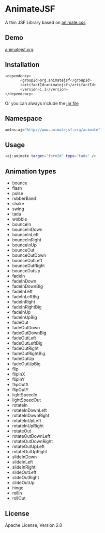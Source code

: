 AnimateJSF
=========

A thin JSF Library based on [animate.css]

Demo
-----------
[animatejsf.org]

Installation
--------------

```sh
<dependency>
       <groupId>org.animatejsf</groupId>
       <artifactId>animatejsf</artifactId>
       <version>1.1</version>
</dependency>
```
Or you can always include the [jar file]

Namespace
--------------
```sh
xmlns:aj="http://www.animatejsf.org/animate"
```

Usage
--------------
```sh
<aj:animate target="formId" type="tada" />
```
Animation types
-----------
* bounce
* flash
* pulse
* rubberBand
* shake
* swing
* tada
* wobble
* bounceIn
* bounceInDown
* bounceInLeft
* bounceInRight
* bounceInUp
* bounceOut
* bounceOutDown
* bounceOutLeft
* bounceOutRight
* bounceOutUp
* fadeIn
* fadeInDown
* fadeInDownBig
* fadeInLeft
* fadeInLeftBig
* fadeInRight
* fadeInRightBig
* fadeInUp
* fadeInUpBig
* fadeOut
* fadeOutDown
* fadeOutDownBig
* fadeOutLeft
* fadeOutLeftBig
* fadeOutRight
* fadeOutRightBig
* fadeOutUp
* fadeOutUpBig
* flip
* flipInX
* flipInY
* flipOutX
* flipOutY
* lightSpeedIn
* lightSpeedOut
* rotateIn
* rotateInDownLeft
* rotateInDownRight
* rotateInUpLeft
* rotateInUpRight
* rotateOut
* rotateOutDownLeft
* rotateOutDownRight
* rotateOutUpLeft
* rotateOutUpRight
* slideInDown
* slideInLeft
* slideInRight
* slideOutLeft
* slideOutRight
* slideOutUp
* hinge
* rollIn
* rollOut


License
----

Apache License, Version 2.0



[animate.css]:http://daneden.github.io/animate.css/
[animatejsf.org]:http://animatejsf.org
[jar file]:https://oss.sonatype.org/content/repositories/releases/org/animatejsf/animatejsf/1.0/animatejsf-1.0.jar

